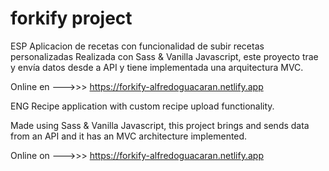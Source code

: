 # forkify project

ESP
Aplicacion de recetas con funcionalidad de subir recetas personalizadas
Realizada con Sass & Vanilla Javascript, este proyecto trae y envía datos desde a API y tiene implementada una arquitectura MVC.

Online en --->>> https://forkify-alfredoguacaran.netlify.app

ENG
Recipe application with custom recipe upload functionality.

Made using Sass & Vanilla Javascript, this project brings and sends data from an API and it has an MVC architecture implemented.

Online on --->>> https://forkify-alfredoguacaran.netlify.app
